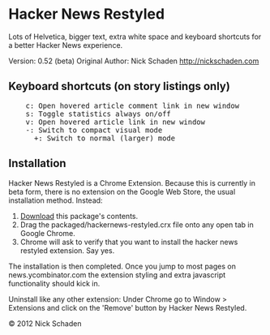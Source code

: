 # Hacker News Restyled

Lots of Helvetica, bigger text, extra white space and keyboard shortcuts for a better Hacker News experience.

Version: 0.52 (beta)
Original Author: Nick Schaden
http://nickschaden.com

## Keyboard shortcuts (on story listings only)
<pre>
    c: Open hovered article comment link in new window
    s: Toggle statistics always on/off
    v: Open hovered article link in new window
    -: Switch to compact visual mode
	  +: Switch to normal (larger) mode 
</pre>

## Installation

Hacker News Restyled is a Chrome Extension. Because this is currently in beta form, there is no extension on the Google Web Store, the usual installation method.
Instead:

1. [Download](https://github.com/nschaden/HackerNews-Restyled/zipball/master) this package's contents.
2. Drag the packaged/hackernews-restyled.crx file onto any open tab in Google Chrome.
3. Chrome will ask to verify that you want to install the hacker news restyled extension. Say yes.

The installation is then completed. Once you jump to most pages on news.ycombinator.com the extension styling and extra javascript functionality should kick in.

Uninstall like any other extension: Under Chrome go to Window > Extensions and click on the 'Remove' button by Hacker News Restyled.

&copy; 2012 Nick Schaden
